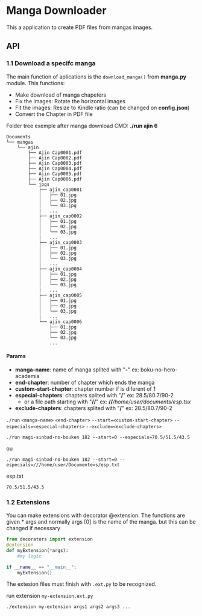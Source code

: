# Manga Downloader

This a application to create PDF files from mangas images.

## API

### 1.1 Download a specifc manga

The main function of aplications is the `download_manga()` from __manga.py__ module. This functions:

* Make download of manga chapeters
* Fix the images: Rotate the horizontal images
* Fit the images: Resize to Kindle ratio (can be changed on __config.json__)
* Convert the Chapter in PDF file

Folder tree exemple after manga download
CMD: __./run ajin 6__

```
Documents
└── mangas
    └── ajin
        ├── Ajin Cap0001.pdf
        ├── Ajin Cap0002.pdf
        ├── Ajin Cap0003.pdf
        ├── Ajin Cap0004.pdf
        ├── Ajin Cap0005.pdf
        ├── Ajin Cap0006.pdf
        └── jpgs
            ├── ajin_cap0001
            │   ├── 01.jpg
            │   ├── 02.jpg
            │   └── 03.jpg
            |   ... 
            ├── ajin_cap0002
            │   ├── 01.jpg
            │   ├── 02.jpg
            │   └── 03.jpg
            |   ... 
            ├── ajin_cap0003
            │   ├── 01.jpg
            │   ├── 02.jpg
            │   └── 03.jpg
            |   ... 
            ├── ajin_cap0004
            │   ├── 01.jpg
            │   ├── 02.jpg
            │   └── 03.jpg
            |   ... 
            ├── ajin_cap0005
            │   ├── 01.jpg
            │   ├── 02.jpg
            │   └── 03.jpg
            |   ... 
            └── ajin_cap0006
                ├── 01.jpg
                ├── 02.jpg
                └── 03.jpg
                ... 

```


#### Params

* __manga-name__: name of manga splited with "__-__"  ex: boku-no-hero-academia
* __end-chapter__: number of chapter which ends the manga
* __custom-start-chapter__: chapter number if is diferent of 1
* __especial-chapters__: chapters splited with "__/__" ex: 28.5/80.7/90-2 
    * or a file path starting  with "__//__" ex: __//___/home/user/documents/esp.tsx_
* __exclude-chapters__: chapters splited with "__/__" ex: 28.5/80.7/90-2 


`./run` `<manga-name>` `<end-chapter>` `--start=<custom-start-chapter>` `--especials=<especial-chapters>` `--exclude=<exclude-chapters>`

```shell
./run magi-sinbad-no-bouken 182 --start=0 --especials=70.5/51.5/43.5
```
ou
```shell
./run magi-sinbad-no-bouken 182 --start=0 --especials=///home/user/Documente=s/esp.txt
```

esp.txt
```
70.5/51.5/43.5
```

### 1.2 Extensions

You can make extensions with decorator @extension. The functions are given * args and normally args [0] is the name of the manga. but this can be changed if necessary

```python
from decorators import extension
@extension
def myExtension(*args):
    #my logic

if __name__ == "__main__":
    myExtension()


```

The extesion files must finish with `.ext.py` to be recognized.

run extension `my-extension.ext.py`
```
./extension my-extension args1 args2 args3 ...
```